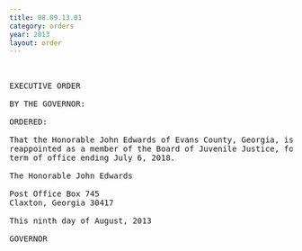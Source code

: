 ```yaml
---
title: 08.09.13.01
category: orders
year: 2013
layout: order
---
```


<pre> 

EXECUTIVE ORDER

BY THE GOVERNOR:

ORDERED:

That the Honorable John Edwards of Evans County, Georgia, is
reappointed as a member of the Board of Juvenile Justice, for a
term of office ending July 6, 2018.

The Honorable John Edwards

Post Office Box 745
Claxton, Georgia 30417

This ninth day of August, 2013

GOVERNOR

</pre>

